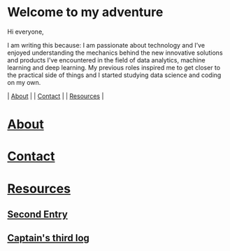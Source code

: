 # Welcome to my adventure
Hi everyone, 

I am writing this because: I am passionate about technology and I’ve enjoyed understanding the mechanics behind the new innovative solutions and products I’ve encountered in the field of data analytics, machine learning and deep learning. 
My previous roles inspired me to get closer to the practical side of things and I started studying data science and coding on my own.


 
|  [About](docs/about.md) | 
|  [Contact](docs/contact.md) | 
|  [Resources](docs/Resources.md) |
 
# [About](docs/about.md)

# [Contact](docs/contact.md)


# [Resources](docs/Resources.md)



## [Second Entry](docs/second.md)

### 

## [Captain's third log](docs/third.md)

###
